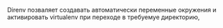 Direnv позваляет создавать автоматически переменные окружения и активировать virtualenv при переходе в требуемуе директорию, 